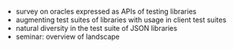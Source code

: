 - survey on oracles expressed as APIs of testing libraries
- augmenting test suites of libraries with usage in client test suites
- natural diversity in the test suite of JSON libraries
- seminar: overview of landscape

